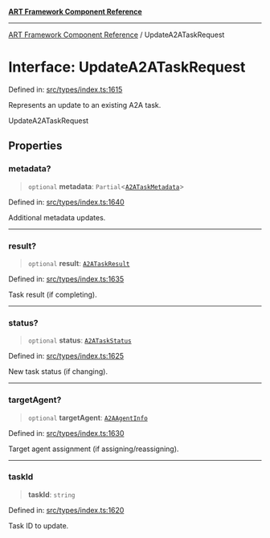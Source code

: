 [**ART Framework Component Reference**](../README.md)

***

[ART Framework Component Reference](../README.md) / UpdateA2ATaskRequest

# Interface: UpdateA2ATaskRequest

Defined in: [src/types/index.ts:1615](https://github.com/hashangit/ART/blob/fe46dfaaacd3f198d9540925c3184fcab0f9c813/src/types/index.ts#L1615)

Represents an update to an existing A2A task.

 UpdateA2ATaskRequest

## Properties

### metadata?

> `optional` **metadata**: `Partial`\<[`A2ATaskMetadata`](A2ATaskMetadata.md)\>

Defined in: [src/types/index.ts:1640](https://github.com/hashangit/ART/blob/fe46dfaaacd3f198d9540925c3184fcab0f9c813/src/types/index.ts#L1640)

Additional metadata updates.

***

### result?

> `optional` **result**: [`A2ATaskResult`](A2ATaskResult.md)

Defined in: [src/types/index.ts:1635](https://github.com/hashangit/ART/blob/fe46dfaaacd3f198d9540925c3184fcab0f9c813/src/types/index.ts#L1635)

Task result (if completing).

***

### status?

> `optional` **status**: [`A2ATaskStatus`](../enumerations/A2ATaskStatus.md)

Defined in: [src/types/index.ts:1625](https://github.com/hashangit/ART/blob/fe46dfaaacd3f198d9540925c3184fcab0f9c813/src/types/index.ts#L1625)

New task status (if changing).

***

### targetAgent?

> `optional` **targetAgent**: [`A2AAgentInfo`](A2AAgentInfo.md)

Defined in: [src/types/index.ts:1630](https://github.com/hashangit/ART/blob/fe46dfaaacd3f198d9540925c3184fcab0f9c813/src/types/index.ts#L1630)

Target agent assignment (if assigning/reassigning).

***

### taskId

> **taskId**: `string`

Defined in: [src/types/index.ts:1620](https://github.com/hashangit/ART/blob/fe46dfaaacd3f198d9540925c3184fcab0f9c813/src/types/index.ts#L1620)

Task ID to update.
